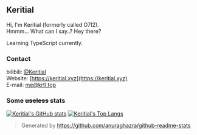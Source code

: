 ## Keritial  
Hi, I'm Keritial (formerly called O7I2).  
Hmmm... What can I say..? Hey there?

Learning TypeScript currently.

### Contact
bilibili: [@Keritial](https://space.bilibili.com/393815403)   
Website: [https://keritial.xyz](https://keritial.xyz)  
E-mail: [me@krtl.top](mailto:me@krtl.top)  

### Some ~~useless~~ stats
[![Keritial's GitHub stats](https://github-readme-stats.vercel.app/api?username=Keritial&show_icons=true)](https://github.com/Keritial)
[![Keritial's Top Langs](https://github-readme-stats.vercel.app/api/top-langs/?username=Keritial&layout=compact)](https://github.com/Keritial)  

> Generated by https://github.com/anuraghazra/github-readme-stats
